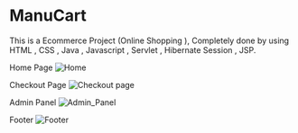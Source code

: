 # ManuCart
This is a Ecommerce Project (Online Shopping ), Completely done by using HTML , CSS , Java  , Javascript  , Servlet , Hibernate  Session , JSP. 

Home Page
![Home](https://user-images.githubusercontent.com/104019020/171615757-3f7fc74a-7898-41f0-b5b8-d1199784be02.png)

Checkout Page
![Checkout page](https://user-images.githubusercontent.com/104019020/171616016-d388310c-dbc8-45ad-8bdb-98be9d28bd4d.png)

Admin Panel
![Admin_Panel](https://user-images.githubusercontent.com/104019020/171616107-615086ab-4bda-4486-8cb1-f1ef66e087e1.png)

Footer
![Footer](https://user-images.githubusercontent.com/104019020/171616253-33379d65-6e6b-4cea-8ba6-22b107c5caa2.png)



